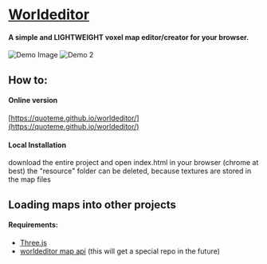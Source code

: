 # [Worldeditor](https://quoteme.github.io/worldeditor/)
#### A simple and <b>LIGHTWEIGHT</b> voxel map editor/creator for your browser.

![Demo Image](http://i.imgur.com/sf1974J.gif)
![Demo 2](https://i.imgur.com/7jGLjk5.png)

## How to:
#### Online version
[https://quoteme.github.io/worldeditor/](https://quoteme.github.io/worldeditor/)

#### Local Installation
download the entire project and open index.html in your browser (chrome at best)
the "resource" folder can be deleted, because textures are stored in the map files

## Loading maps into other projects
#### Requirements:
* [Three.js](threejs.org)
* [worldeditor map api](https://github.com/Quoteme/worldeditor/tree/master/modules/map) (this will get a special repo in the future)
